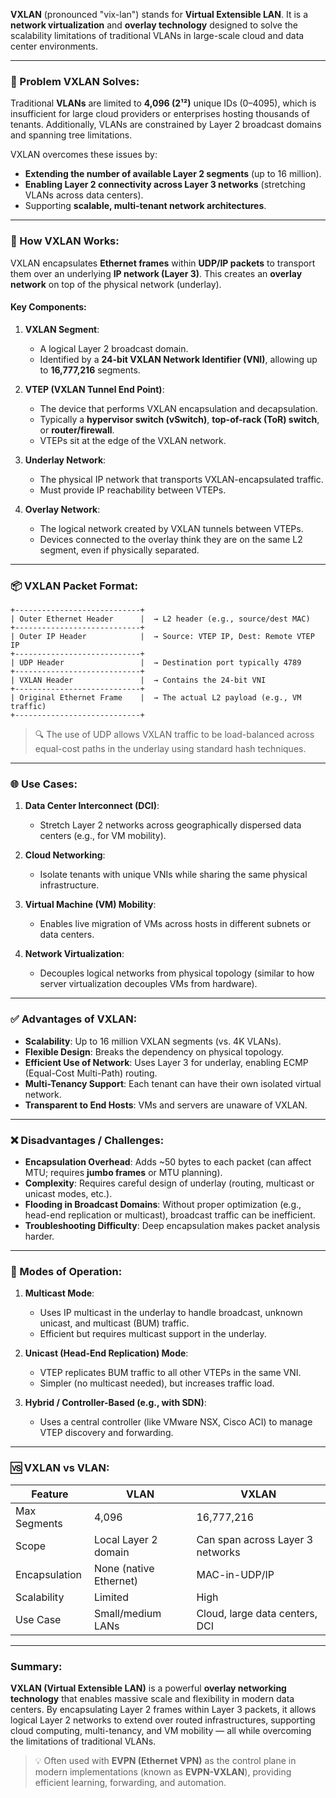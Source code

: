 **VXLAN** (pronounced "vix-lan") stands for **Virtual Extensible LAN**. It is a **network virtualization** and **overlay technology** designed to solve the scalability limitations of traditional VLANs in large-scale cloud and data center environments.

---

### 🎯 Problem VXLAN Solves:

Traditional **VLANs** are limited to **4,096 (2¹²)** unique IDs (0–4095), which is insufficient for large cloud providers or enterprises hosting thousands of tenants. Additionally, VLANs are constrained by Layer 2 broadcast domains and spanning tree limitations.

VXLAN overcomes these issues by:

- **Extending the number of available Layer 2 segments** (up to 16 million).
- **Enabling Layer 2 connectivity across Layer 3 networks** (stretching VLANs across data centers).
- Supporting **scalable, multi-tenant network architectures**.

---

### 🔧 How VXLAN Works:

VXLAN encapsulates **Ethernet frames** within **UDP/IP packets** to transport them over an underlying **IP network (Layer 3)**. This creates an **overlay network** on top of the physical network (underlay).

#### Key Components:

1. **VXLAN Segment**:

   - A logical Layer 2 broadcast domain.
   - Identified by a **24-bit VXLAN Network Identifier (VNI)**, allowing up to **16,777,216** segments.

2. **VTEP (VXLAN Tunnel End Point)**:

   - The device that performs VXLAN encapsulation and decapsulation.
   - Typically a **hypervisor switch (vSwitch)**, **top-of-rack (ToR) switch**, or **router/firewall**.
   - VTEPs sit at the edge of the VXLAN network.

3. **Underlay Network**:

   - The physical IP network that transports VXLAN-encapsulated traffic.
   - Must provide IP reachability between VTEPs.

4. **Overlay Network**:
   - The logical network created by VXLAN tunnels between VTEPs.
   - Devices connected to the overlay think they are on the same L2 segment, even if physically separated.

---

### 📦 VXLAN Packet Format:

```
+----------------------------+
| Outer Ethernet Header      |  → L2 header (e.g., source/dest MAC)
+----------------------------+
| Outer IP Header            |  → Source: VTEP IP, Dest: Remote VTEP IP
+----------------------------+
| UDP Header                 |  → Destination port typically 4789
+----------------------------+
| VXLAN Header               |  → Contains the 24-bit VNI
+----------------------------+
| Original Ethernet Frame    |  → The actual L2 payload (e.g., VM traffic)
+----------------------------+
```

> 🔍 The use of UDP allows VXLAN traffic to be load-balanced across equal-cost paths in the underlay using standard hash techniques.

---

### 🌐 Use Cases:

1. **Data Center Interconnect (DCI)**:

   - Stretch Layer 2 networks across geographically dispersed data centers (e.g., for VM mobility).

2. **Cloud Networking**:

   - Isolate tenants with unique VNIs while sharing the same physical infrastructure.

3. **Virtual Machine (VM) Mobility**:

   - Enables live migration of VMs across hosts in different subnets or data centers.

4. **Network Virtualization**:
   - Decouples logical networks from physical topology (similar to how server virtualization decouples VMs from hardware).

---

### ✅ Advantages of VXLAN:

- **Scalability**: Up to 16 million VXLAN segments (vs. 4K VLANs).
- **Flexible Design**: Breaks the dependency on physical topology.
- **Efficient Use of Network**: Uses Layer 3 for underlay, enabling ECMP (Equal-Cost Multi-Path) routing.
- **Multi-Tenancy Support**: Each tenant can have their own isolated virtual network.
- **Transparent to End Hosts**: VMs and servers are unaware of VXLAN.

---

### ❌ Disadvantages / Challenges:

- **Encapsulation Overhead**: Adds ~50 bytes to each packet (can affect MTU; requires **jumbo frames** or MTU planning).
- **Complexity**: Requires careful design of underlay (routing, multicast or unicast modes, etc.).
- **Flooding in Broadcast Domains**: Without proper optimization (e.g., head-end replication or multicast), broadcast traffic can be inefficient.
- **Troubleshooting Difficulty**: Deep encapsulation makes packet analysis harder.

---

### 🔄 Modes of Operation:

1. **Multicast Mode**:

   - Uses IP multicast in the underlay to handle broadcast, unknown unicast, and multicast (BUM) traffic.
   - Efficient but requires multicast support in the underlay.

2. **Unicast (Head-End Replication) Mode**:

   - VTEP replicates BUM traffic to all other VTEPs in the same VNI.
   - Simpler (no multicast needed), but increases traffic load.

3. **Hybrid / Controller-Based (e.g., with SDN)**:
   - Uses a central controller (like VMware NSX, Cisco ACI) to manage VTEP discovery and forwarding.

---

### 🆚 VXLAN vs VLAN:

| Feature       | VLAN                   | VXLAN                            |
| ------------- | ---------------------- | -------------------------------- |
| Max Segments  | 4,096                  | 16,777,216                       |
| Scope         | Local Layer 2 domain   | Can span across Layer 3 networks |
| Encapsulation | None (native Ethernet) | MAC-in-UDP/IP                    |
| Scalability   | Limited                | High                             |
| Use Case      | Small/medium LANs      | Cloud, large data centers, DCI   |

---

### Summary:

**VXLAN (Virtual Extensible LAN)** is a powerful **overlay networking technology** that enables massive scale and flexibility in modern data centers. By encapsulating Layer 2 frames within Layer 3 packets, it allows logical Layer 2 networks to extend over routed infrastructures, supporting cloud computing, multi-tenancy, and VM mobility — all while overcoming the limitations of traditional VLANs.

> 💡 Often used with **EVPN (Ethernet VPN)** as the control plane in modern implementations (known as **EVPN-VXLAN**), providing efficient learning, forwarding, and automation.
